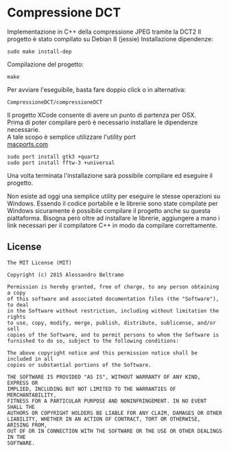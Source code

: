 # Compressione DCT  

Implementazione in C++ della compressione JPEG tramite la DCT2
Il progetto è stato compilato su Debian 8 (jessie)
Installazione dipendenze:

	sudo make install-dep
Compilazione del progetto:

	make
Per avviare l'eseguibile, basta fare doppio click o in alternativa:

	CompressioneDCT/compressioneDCT	

Il progetto XCode consente di avere un punto di partenza per OSX.  
Prima di poter compilare però è necessario installare le dipendenze necessarie.  
A tale scopo è semplice utilizzare l'utility port  
[macports.com](https://www.macports.org/)

	sudo port install gtk3 +quartz	
	sudo port install fftw-3 +universal

Una volta terminata l'installazione sarà possibile compilare ed eseguire il progetto.

Non esiste ad oggi una semplice utility per eseguire le stesse operazioni su Windows.
Essendo il codice portabile e le librerie sono state compilate per Windows sicuramente
è possibile compilare il progetto anche su questa piattaforma.
Bisogna però oltre ad installare le librerie, aggiungere a mano i link necessari
per il compilatore C++ in modo da compilare correttamente.

License
-------
	The MIT License (MIT)

	Copyright (c) 2015 Alessandro Beltramo

	Permission is hereby granted, free of charge, to any person obtaining a copy
	of this software and associated documentation files (the "Software"), to deal
	in the Software without restriction, including without limitation the rights
	to use, copy, modify, merge, publish, distribute, sublicense, and/or sell
	copies of the Software, and to permit persons to whom the Software is
	furnished to do so, subject to the following conditions:

	The above copyright notice and this permission notice shall be included in all
	copies or substantial portions of the Software.

	THE SOFTWARE IS PROVIDED "AS IS", WITHOUT WARRANTY OF ANY KIND, EXPRESS OR
	IMPLIED, INCLUDING BUT NOT LIMITED TO THE WARRANTIES OF MERCHANTABILITY,
	FITNESS FOR A PARTICULAR PURPOSE AND NONINFRINGEMENT. IN NO EVENT SHALL THE
	AUTHORS OR COPYRIGHT HOLDERS BE LIABLE FOR ANY CLAIM, DAMAGES OR OTHER
	LIABILITY, WHETHER IN AN ACTION OF CONTRACT, TORT OR OTHERWISE, ARISING FROM,
	OUT OF OR IN CONNECTION WITH THE SOFTWARE OR THE USE OR OTHER DEALINGS IN THE
	SOFTWARE.
